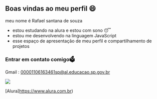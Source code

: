 ## Boas vindas ao meu perfil 😄

meu nome é Rafael santana de souza 
- estou estudando na alura e estou com sono 😴
- estou me desenvolvendo na linguagem JavaScript
- esse espaço  de apresentação de meu perfil e compartilhamento de projetos


### Entrar em contato comigo🗳️
Gmail : 00001106163461sp@al.educacao.sp.gov.br

![](https://media1.tenor.com/m/5gbuzpY8cHkAAAAC/rockstar-rockstar-games.gif)


[Alura]https://www.alura.com.br)
